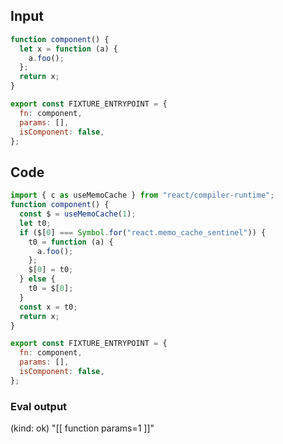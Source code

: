 
## Input

```javascript
function component() {
  let x = function (a) {
    a.foo();
  };
  return x;
}

export const FIXTURE_ENTRYPOINT = {
  fn: component,
  params: [],
  isComponent: false,
};

```

## Code

```javascript
import { c as useMemoCache } from "react/compiler-runtime";
function component() {
  const $ = useMemoCache(1);
  let t0;
  if ($[0] === Symbol.for("react.memo_cache_sentinel")) {
    t0 = function (a) {
      a.foo();
    };
    $[0] = t0;
  } else {
    t0 = $[0];
  }
  const x = t0;
  return x;
}

export const FIXTURE_ENTRYPOINT = {
  fn: component,
  params: [],
  isComponent: false,
};

```
      
### Eval output
(kind: ok) "[[ function params=1 ]]"